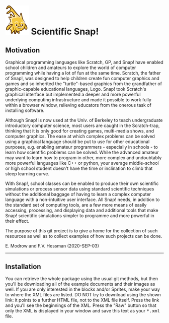 # <img alt="scientific-snap icon" src="./images/einstein_snap.png" width="75"/> Scientific Snap!

## Motivation

Graphical programming languages like Scratch, GP, and Snap! have enabled school children and amateurs to explore the world of computer programming while having a lot of fun at the same time. Scratch, the father of Snap!, was designed to help children create fun computer graphics and games and so inherited the "turtle"-based graphics from the grandfather of graphic-capable educational languages, Logo. Snap! took Scratch's graphical interface but implemented a deeper and more powerful underlying computing infrastructure and made it possible to work fully within a browser window, relieving educators from the onerous task of installing software.

Although Snap! is now used at the Univ. of Berkeley to teach undergraduate introductory computer science, most users are caught in the Scratch-trap, thinking that it is only good for creating games, multi-media shows, and computer graphics.  The ease at which complex problems can be solved using a graphical language should be put to use for other educational purposes, e.g. enabling amateur programmers - especially in schools - to learn how scientific problems can be solved.  While the advanced amateur may want to learn how to program in other, more complex and undoubtably more powerful languages like C++ or python, your average middle-school or high school student doesn't have the time or inclination to climb that steep learning curve.

With Snap!, school classes can be enabled to produce their own scientific simulations or process sensor data using standard scientific techniques without the additional baggage of having to learn a complex computer language with a non-intuitive user interface. All Snap! needs, in addition to the standard set of computing tools, are a few more means of easily accessing, processing, and displaying data and additional tools that make Snap! scientific simulations simpler to programme and more powerful in their effect.

The purpose of this git project is to give a home for the collection of such resources as well as to collect examples of how such projects can be done.

E. Modrow and F.V. Hessman (2020-SEP-03)

---

## Installation

You can retrieve the whole package using the usual git methods, but then you'll be downloading all of the example documents and their images as well.  If you are only interested in the blocks and/or Sprites, make your way to where the XML files are listed.  DO NOT try to download using the shown link: it points to a further HTML file, not to the XML file itself.  Press the link and you'll see the beginnings of the XML.  Press the "Raw" button so that only the XML is displayed in your window and save this text as your <tt>\*.xml</tt> file.

